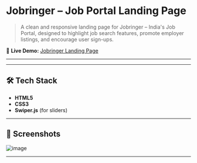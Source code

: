 # Jobringer – Job Portal Landing Page

> A clean and responsive landing page for Jobringer – India's Job Portal, designed to highlight job search features, promote employer listings, and encourage user sign-ups.

🔗 **Live Demo:** [Jobringer Landing Page](https://mrutyunjayasahoo.github.io/jobringer-landingpage/jobringer/)

---

---

## 🛠 Tech Stack

- **HTML5**
- **CSS3**
- **Swiper.js** (for sliders)

---

## 📸 Screenshots

![image](https://github.com/user-attachments/assets/375555bc-c59f-41a6-9947-0352f15afd4b)

---

